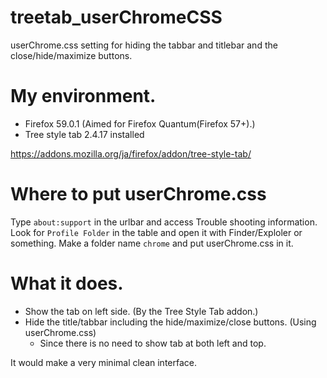 # treetab_userChromeCSS
userChrome.css setting for hiding the tabbar and titlebar and the close/hide/maximize buttons.

# My environment.

- Firefox 59.0.1 (Aimed for Firefox Quantum(Firefox 57+).)
- Tree style tab 2.4.17 installed

https://addons.mozilla.org/ja/firefox/addon/tree-style-tab/

# Where to put userChrome.css

Type `about:support` in the urlbar and access Trouble shooting information.
Look for `Profile Folder` in the table and open it with Finder/Exploler or something.
Make a folder name `chrome` and put userChrome.css in it.


# What it does.

- Show the tab on left side. (By the Tree Style Tab addon.)
- Hide the title/tabbar including the hide/maximize/close buttons. (Using userChrome.css)
  - Since there is no need to show tab at both left and top.

It would make a very minimal clean interface.

